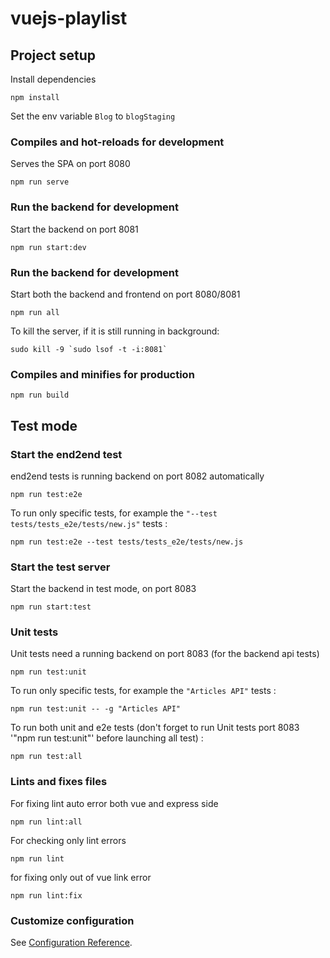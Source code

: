 # vuejs-playlist

## Project setup

Install dependencies
```
npm install
```
Set the env variable `Blog` to `blogStaging`

### Compiles and hot-reloads for development
Serves the SPA on port 8080

```
npm run serve
```

### Run the backend for development
Start the backend on port 8081
```
npm run start:dev
```

### Run the backend for development
Start both the backend and frontend on port 8080/8081
```
npm run all
```

To kill the server, if it is still running in background:
```
sudo kill -9 `sudo lsof -t -i:8081`
```
### Compiles and minifies for production
```
npm run build
```

## Test mode

### Start the end2end test
end2end tests is running backend on port 8082 automatically
```
npm run test:e2e
```

To run only specific tests, for example the `"--test tests/tests_e2e/tests/new.js"` tests :

```
npm run test:e2e --test tests/tests_e2e/tests/new.js

```

### Start the test server
Start the backend in test mode, on port 8083
```
npm run start:test
```

### Unit tests
Unit tests need a running backend on port 8083 (for the backend api tests)
```
npm run test:unit
```

To run only specific tests, for example the `"Articles API"` tests :

```
npm run test:unit -- -g "Articles API"
```

To run both unit and e2e tests (don't forget to run Unit tests port 8083 '"npm run test:unit"' before launching all test) :

```
npm run test:all
```

### Lints and fixes files

For fixing lint auto error both vue and express side
```
npm run lint:all
```
For checking only lint errors
```
npm run lint
```
for fixing only out of vue link error
```
npm run lint:fix
```
### Customize configuration
See [Configuration Reference](https://cli.vuejs.org/config/).

